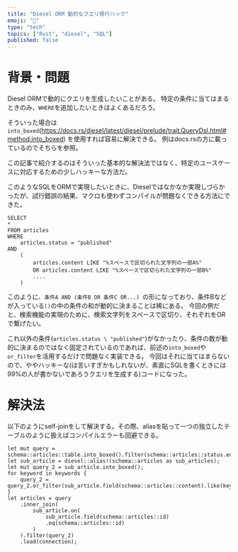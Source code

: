 ```yaml
---
title: "Diesel ORM 動的なクエリ発行ハック"
emoji: "🕌"
type: "tech"
topics: ["Rust", "diesel", "SQL"]
published: false
---
```


# 背景・問題

Diesel ORMで動的にクエリを生成したいことがある。
特定の条件に当てはまるときのみ、`WHERE`を追加したいときはよくあるだろう。

そういった場合は`into_boxed`(https://docs.rs/diesel/latest/diesel/prelude/trait.QueryDsl.html#method.into_boxed) を使用すれば容易に解決できる。
例はdocs.rsの方に載っているのでそちらを参照。

この記事で紹介するのはそういった基本的な解決法ではなく、特定のユースケースに対応するための少しハッキーな方法だ。

このようなSQLをORMで実現したいときに、Dieselではなかなか実現しづらかったが、試行錯誤の結果、マクロも使わずコンパイルが問題なくできる方法にできた。
```
SELECT
*
FROM articles
WHERE
    articles.status = "published"
AND
    (
        articles.content LIKE "%スペースで区切られた文字列の一部A%"
        OR articles.content LIKE "%スペースで区切られた文字列の一部B%"
        ....
    )
```
このように、`条件A AND (条件B OR 条件C OR...) `の形になっており、条件Bなどが入っている`()`の中の条件の和が動的に決まることは稀にある。
今回の例だと、検索機能の実現のために、検索文字列をスペースで区切り、それぞれをORで繋げたい。

これ以外の条件(`articles.status \ "published"`)がなかったり、条件の数が動的に決まるのではなく固定されているのであれば、前述の`into_boxed`や`or_filter`を活用するだけで問題なく実装できる。
今回はそれに当てはまらないので、ややハッキーな(は言いすぎかもしれないが、素直にSQLを書くときには99%の人が書かないであろうクエリを生成する)コードになった。

# 解決法

以下のようにself-joinをして解決する。その際、aliasを貼って一つの独立したテーブルのように扱えばコンパイルエラーも回避できる。

```
let mut query = schema::articles::table.into_boxed().filter(schema::articles::status.eq("published"));
let sub_article = diesel::alias!(schema::articles as sub_articles);
let mut query_2 = sub_article.into_boxed();
for keyword in keywords {
    query_2 = query_2.or_filter(sub_article.field(schema::articles::content).like(keyword));
}
let articles = query
    .inner_join(
        sub_article.on(
            sub_article.field(schema::articles::id)
            .eq(schema::articles::id)
        )
    ).filter(query_2)
    .load(connection);
```

